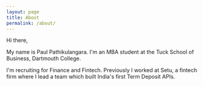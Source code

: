 ```yaml
---
layout: page
title: About
permalink: /about/
---
```


Hi there,

My name is Paul Pathikulangara. I'm an MBA student at the Tuck School of Business, Dartmouth College.

I'm recruiting for Finance and Fintech. Previously I worked at Setu, a fintech firm where I lead a team which built India's first Term Deposit APIs.
